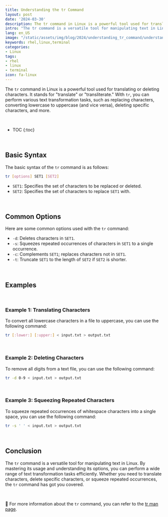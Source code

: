 ```yaml
---
title: Understanding the tr Command
layout: post
date: '2024-03-30'
description: The tr command in Linux is a powerful tool used for translating or deleting characters.
intro: "The tr command is a versatile tool for manipulating text in Linux. By mastering its usage and understanding its options, you can perform a wide range of text transformation tasks efficiently."
lang: en_US
image: "/static/assets/img/blog/2024/understanding_tr_command/understanding_tr_command.jpg"
keywords: rhel,linux,terminal
categories:
- Linux
tags:
- rhel
- linux
- terminal
icon: fa-linux
---
```


The `tr` command in Linux is a powerful tool used for translating or deleting characters. It stands for "translate" or "transliterate." With `tr`, you can perform various text transformation tasks, such as replacing characters, converting lowercase to uppercase (and vice versa), deleting specific characters, and more.

<br>

* TOC 
{:toc}

<br>

## Basic Syntax

The basic syntax of the `tr` command is as follows:

```bash
tr [options] SET1 [SET2]
```

- `SET1`: Specifies the set of characters to be replaced or deleted.
- `SET2`: Specifies the set of characters to replace `SET1` with.

<br>

## Common Options

Here are some common options used with the `tr` command:

- `-d`: Deletes characters in `SET1`.
- `-s`: Squeezes repeated occurrences of characters in `SET1` to a single occurrence.
- `-c`: Complements `SET1`; replaces characters not in `SET1`.
- `-t`: Truncate `SET1` to the length of `SET2` if `SET2` is shorter.

<br>

## Examples

<br>

### Example 1: Translating Characters

To convert all lowercase characters in a file to uppercase, you can use the following command:

```bash
tr [:lower:] [:upper:] < input.txt > output.txt
```

<br>

### Example 2: Deleting Characters

To remove all digits from a text file, you can use the following command:

```bash
tr -d 0-9 < input.txt > output.txt
```

<br>

### Example 3: Squeezing Repeated Characters

To squeeze repeated occurrences of whitespace characters into a single space, you can use the following command:

```bash
tr -s ' ' < input.txt > output.txt
```
<br>


## Conclusion

The `tr` command is a versatile tool for manipulating text in Linux. By mastering its usage and understanding its options, you can perform a wide range of text transformation tasks efficiently. Whether you need to translate characters, delete specific characters, or squeeze repeated occurrences, the `tr` command has got you covered.

<br>

📝 For more information about the `tr` command, you can refer to the [tr man page](https://linux.die.net/man/1/tr).
